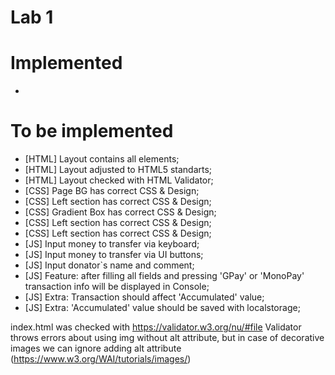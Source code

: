 # Lab 1

# Implemented
- 

# To be implemented
- [HTML] Layout contains all elements;
- [HTML] Layout adjusted to HTML5 standarts;
- [HTML] Layout checked with HTML Validator;
- [CSS] Page BG has correct CSS & Design;
- [CSS] Left section has correct CSS & Design;
- [CSS] Gradient Box has correct CSS & Design;
- [CSS] Left section has correct CSS & Design;
- [CSS] Left section has correct CSS & Design;
- [JS] Input money to transfer via keyboard;
- [JS] Input money to transfer via UI buttons;
- [JS] Input donator`s name and comment;
- [JS] Feature: after filling all fields and pressing 'GPay' or 'MonoPay' transaction info will be displayed in Console;
- [JS] Extra: Transaction should affect 'Accumulated' value;
- [JS] Extra: 'Accumulated' value should be saved with localstorage;

index.html was checked with https://validator.w3.org/nu/#file
Validator throws errors about using img without alt attribute, but in case of decorative images we can ignore adding alt attribute (https://www.w3.org/WAI/tutorials/images/)